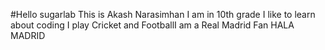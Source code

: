 #Hello sugarlab
This is Akash Narasimhan 
I am in 10th grade
I like to learn about coding
I play Cricket and FootballI am a Real Madrid Fan
HALA MADRID
